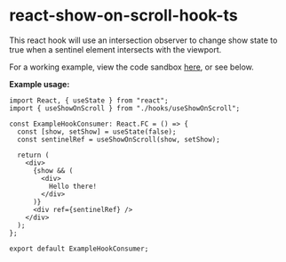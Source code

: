 # react-show-on-scroll-hook-ts
This react hook will use an intersection observer to change show state to true when a sentinel element intersects with the viewport.

For a working example, view the code sandbox [here](https://codesandbox.io/p/devbox/react-useshowonscroll-ts-99twt8), or see below.

**Example usage:**

```
import React, { useState } from "react";
import { useShowOnScroll } from "./hooks/useShowOnScroll";

const ExampleHookConsumer: React.FC = () => {
  const [show, setShow] = useState(false);
  const sentinelRef = useShowOnScroll(show, setShow);

  return (
    <div>
      {show && (
        <div>
          Hello there!
        </div>
      )}
      <div ref={sentinelRef} />
    </div>
  );
};

export default ExampleHookConsumer;
```
